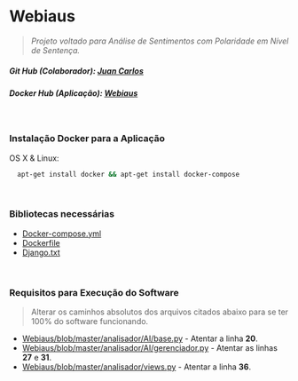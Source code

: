 # Webiaus
> _Projeto voltado para Análise de Sentimentos com Polaridade em Nível de Sentença._

<h5> Git Hub (Colaborador): <a href="https://github.com/abyzziboll">Juan Carlos</a></h5>
<h5> Docker Hub (Aplicação): <a href="https://hub.docker.com/repository/docker/iurisalla/devops">Webiaus</a></h5>
  
<p>
  <br />
</p>

### Instalação Docker para a Aplicação

OS X & Linux:

```sh
  apt-get install docker && apt-get install docker-compose
```

<p>
  <br />
</p>

### Bibliotecas necessárias

- <a href="https://github.com/IuriSalla/Webiaus/blob/master/docker-compose.yml">Docker-compose.yml</a>
- <a href="https://github.com/IuriSalla/Webiaus/blob/master/Dockerfile">Dockerfile</a>
- <a href="https://github.com/IuriSalla/Webiaus/blob/master/django.txt">Django.txt</a>

<p>
  <br />
</p>

### Requisitos para Execução do Software
> Alterar os caminhos absolutos dos arquivos citados abaixo para se ter 100% do software funcionando.

- [Webiaus/blob/master/analisador/AI/base.py](https://github.com/IuriSalla/Webiaus/blob/master/analisador/AI/base.py) - Atentar a linha **20**.
- [Webiaus/blob/master/analisador/AI/gerenciador.py](https://github.com/IuriSalla/Webiaus/blob/master/analisador/AI/gerenciador.py) - Atentar as linhas **27** e **31**.
- [Webiaus/blob/master/analisador/views.py](https://github.com/IuriSalla/Webiaus/blob/master/analisador/views.py) - Atentar a linha **36**.



